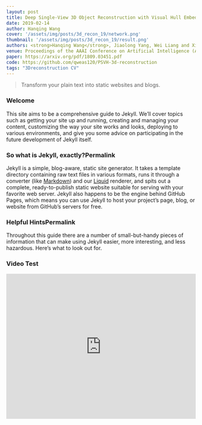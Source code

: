 ```yaml
---
layout: post
title: Deep Single-View 3D Object Reconstruction with Visual Hull Embedding
date: 2019-02-14
author: Hanqing Wang
cover: '/assets/img/posts/3d_recon_19/network.png'
thumbnail: '/assets/img/posts/3d_recon_19/result.png'
authors: <strong>Hanqing Wang</strong>, Jiaolong Yang, Wei Liang and Xin Tong
venue: Proceedings of the AAAI Conference on Artificial Intelligence (AAAI), 2019, <strong>(Oral)</strong>
paper: https://arxiv.org/pdf/1809.03451.pdf
code: https://github.com/qweas120/PSVH-3d-reconstruction
tags: "3Dreconstruction CV"
---
```


> Transform your plain text into static websites and blogs.

### Welcome

This site aims to be a comprehensive guide to Jekyll. We’ll cover topics such as getting your site up and running, creating and managing your content, customizing the way your site works and looks, deploying to various environments, and give you some advice on participating in the future development of Jekyll itself.

### So what is Jekyll, exactly?Permalink

Jekyll is a simple, blog-aware, static site generator. It takes a template directory containing raw text files in various formats, runs it through a converter (like [Markdown](https://daringfireball.net/projects/markdown/)) and our [Liquid](https://github.com/Shopify/liquid/wiki) renderer, and spits out a complete, ready-to-publish static website suitable for serving with your favorite web server. Jekyll also happens to be the engine behind GitHub Pages, which means you can use Jekyll to host your project’s page, blog, or website from GitHub’s servers for free.

### Helpful HintsPermalink

Throughout this guide there are a number of small-but-handy pieces of information that can make using Jekyll easier, more interesting, and less hazardous. Here’s what to look out for.

### Video Test

<iframe type="text/html" width="100%" height="385" src="http://www.youtube.com/embed/gfmjMWjn-Xg" frameborder="0"></iframe>